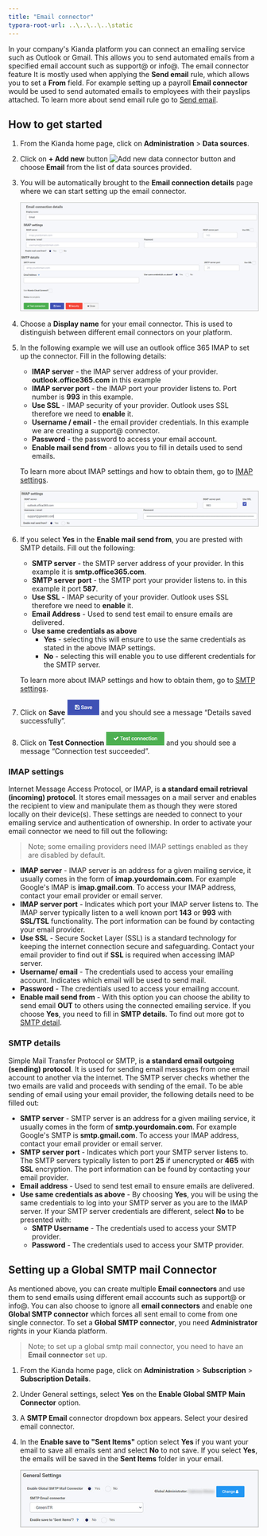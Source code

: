 ```yaml
---
title: "Email connector"
typora-root-url: ..\..\..\..\static
---
```


In your company's Kianda platform you can connect an emailing service such as Outlook or Gmail. This allows you to send automated emails from a specified email account such as support@ or info@. The email connector feature It is mostly used when applying the **Send email** rule, which allows you to set a **From** field. For example setting up a payroll **Email connector** would be used to send automated emails to employees with their payslips attached. To learn more about send email rule go to [Send email](/docs/platform/rules/communications/send-email/).

## How to get started

1. From the Kianda home page, click on **Administration** > **Data sources**.

2. Click on **+ Add new** button ![Add new data connector button](http://localhost:1313/images/addnew.png) and choose **Email** from the list of data sources provided.

3. You will be automatically brought to the **Email connection details** page where we can start setting up the email connector.

   ![Sharepoint datasources](/images/email-connector-settings.jpg)

4. Choose a **Display name** for your email connector. This is used to distinguish between different email connectors on your platform.

5. In the following example we will use an outlook office 365 IMAP to set up the connector. Fill in the following details:

   - **IMAP server** - the IMAP server address of your provider. **outlook.office365.com** in this example
   - **IMAP server port** - the IMAP port your provider listens to. Port number is **993** in this example.
   - **Use SSL** - IMAP security of your provider. Outlook uses SSL therefore we need to **enable** it.
   - **Username / email** - the email provider credentials. In this example we are creating a support@ connector.
   - **Password** - the password to access your email account.
   - **Enable mail send from** - allows you to fill in details used to send emails.

   To learn more about IMAP settings and how to obtain them, go to [IMAP settings](/docs/platform/connectors/email/#imap-settings).

   ![IMAP settings](/images/email-connector-imap.jpg)

6. If you select **Yes** in the **Enable mail send from**, you are prested with SMTP details. Fill out the following:

   - **SMTP server** - the SMTP server address of your provider. In this example it is **smtp.office365.com**.
   - **SMTP server port** - the SMTP port your provider listens to. in this example it port **587**.
   - **Use SSL** - IMAP security of your provider. Outlook uses SSL therefore we need to **enable** it.
   - **Email Address** - Used to send test email to ensure emails are delivered.
   - **Use same credentials as above**
     - **Yes** - selecting this will ensure to use the same credentials as stated in the above IMAP settings.
     - **No** - selecting  this will enable you to use different credentials for the SMTP server.

   To learn more about IMAP settings and how to obtain them, go to [SMTP settings](/docs/platform/connectors/email/#smtp-details).

7. Click on **Save** ![Save button](/images/save.png) and you should see a message “Details saved successfully”.

8. Click on **Test Connection** ![Test Connection button](/images/testconnection.png) and you should see a message “Connection test succeeded”.

### IMAP settings

Internet Message Access Protocol, or IMAP, is **a standard email retrieval (incoming) protocol**. It stores email messages on a mail server and enables the recipient to view and manipulate them as though they were stored locally on their device(s). These settings are needed to connect to your emailing service and authentication of ownership. In order to activate your email connector we need to fill out the following:



> Note; some emailing providers need IMAP settings enabled as they are disabled by default.

- **IMAP server** - IMAP server is an address for a given mailing service, it usually comes in the form of **imap.yourdomain.com**. For example Google's IMAP is **imap.gmail.com**. To access your IMAP address, contact your email provider or email server.
- **IMAP server port** - Indicates which port your IMAP server listens to. The IMAP server typically listen to a well known port **143** or **993** with **SSL/TSL** functionality. The port information can be found by contacting your email provider.
- **Use SSL** - Secure Socket Layer (SSL) is a standard technology for keeping the internet connection secure and safeguarding. Contact your email provider to find out if **SSL** is required when accessing IMAP server.
- **Username/ email** - The credentials used to access your emailing account. Indicates which email will be used to send mail.
- **Password** -  The credentials used to access your emailing account.
- **Enable mail send from** - With this option you can choose the ability to send email **OUT** to others using the connected emailing service. If you choose **Yes**, you need to fill in **SMTP details**. To find out more got to [SMTP detail](/docs/platform/connectors/email/#smtp-details).

### SMTP details

Simple Mail Transfer Protocol or SMTP, is **a standard email outgoing (sending) protocol**. It is used for sending email messages from one email account to another via the internet. The SMTP server checks whether the two emails are valid and proceeds with sending of the email. To be able sending of email using your email provider, the following details need to be filled out:

- **SMTP server** -  SMTP server is an address for a given mailing service, it usually comes in the form of **smtp.yourdomain.com**. For example Google's SMTP is **smtp.gmail.com**. To access your IMAP address, contact your email provider or email server.
- **SMTP server port** - Indicates which port your SMTP server listens to. The SMTP servers typically listen to port **25** if unencrypted or **465** with **SSL** encryption. The port information can be found by contacting your email provider.
- **Email address** - Used to send test email to ensure emails are delivered.
- **Use same credentials as above** - By choosing **Yes**, you will be using the same credentials to log into your SMTP server as you are to the IMAP server. If your SMTP server credentials are different, select **No** to be presented with:
  - **SMTP Username** - The credentials used to access your SMTP provider.
  - **Password** - The credentials used to access your SMTP provider.



## Setting up a Global SMTP mail Connector

As mentioned above, you can create multiple **Email connectors** and use them to send emails using different email accounts such as support@ or info@. You can also choose to ignore all **email connectors** and enable one **Global SMTP connector** which forces all sent email to come from one single connector. To set a **Global SMTP connector**, you need **Administrator** rights in your Kianda platform.

> Note; to set up a global smtp mail connector, you need to have an **Email connector** set up. 

1. From the Kianda home page, click on **Administration** > **Subscription** > **Subscription Details**.

2. Under General settings, select **Yes** on the **Enable Global SMTP Main Connector** option.

3. A **SMTP Email** connector dropdown box appears. Select your desired email connector.

4. In the **Enable save to "Sent Items"** option select **Yes** if you want your email to save all emails sent and select **No** to not save. If you select **Yes**, the emails will be saved in the **Sent Items** folder in your email.

   ![Global settings](/images/email-connector-global-settings.jpg)



